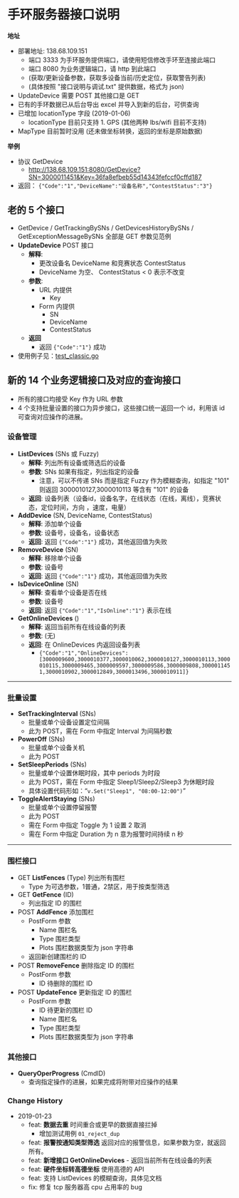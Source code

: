 
# 手环服务器接口说明

**地址**

- 部署地址: 138.68.109.151 
    + 端口 3333 为手环服务提供端口，请使用短信修改手环至连接此端口
    + 端口 8080 为业务逻辑端口，请 http 到此端口
    + (获取/更新设备参数，获取多设备当前/历史定位，获取警告列表)
    + (具体按照 "接口说明与调试.txt" 提供数据，格式为 json)
- UpdateDevice 需要 POST 其他接口是 GET
- 已有的手环数据已从后台导出 excel 并导入到新的后台，可供查询
- 已增加 locationType 字段 (2019-01-06)
    + locationType 目前只支持 1. GPS (其他两种 lbs/wifi 目前不支持)
- MapType 目前暂时没用 (还未做坐标转换，返回的坐标是原始数据) 

**举例**

- 协议 GetDevice
    + http://138.68.109.151:8080/GetDevice?SN=3000011451&Key=36fa8efbeb55d14343fefccf0cffd187
- 返回： `{"Code":"1","DeviceName":"设备名称","ContestStatus":"3"}`

## 老的 5 个接口

- GetDevice / GetTrackingBySNs / GetDevicesHistoryBySNs / GetExceptionMessageBySNs 全部是 GET 参数见范例
- **UpdateDevice**  POST 接口
    + **解释**: 
        * 更改设备名 DeviceName 和竞赛状态 ContestStatus
        * DeviceName 为空、 ContestStatus < 0 表示不改变
    + **参数**: 
        * URL 内提供
            - Key 
        * Form 内提供
            - SN
            - DeviceName
            - ContestStatus
    + **返回**
        * 返回 `{"Code":"1"}` 成功
- 使用例子见：[test_classic.go](./test_classic.go)

## 新的 14 个业务逻辑接口及对应的查询接口 

- 所有的接口均接受 Key 作为 URL 参数
- 4 个支持批量设置的接口为异步接口，这些接口统一返回一个 id，利用该 id 可查询对应操作的进展。

### 设备管理

- **ListDevices** (SNs 或 Fuzzy)
    + **解释**: 列出所有设备或筛选后的设备
    + **参数**: SNs 如果有指定，列出指定的设备
        * 注意，可以不传递 SNs 而是指定 Fuzzy 作为模糊查询，如指定 "101" 则返回 3000010127,3000010113 等含有 "101" 的设备
    + **返回**: 设备列表（设备id，设备名字，在线状态（在线，离线），竞赛状态，定位时间，方向 ，速度，电量）
- **AddDevice** (SN, DeviceName, ContestStatus)
    + **解释**: 添加单个设备
    + **参数**: 设备号，设备名，设备状态
    + **返回**: 返回 `{"Code":"1"}` 成功，其他返回值为失败
- **RemoveDevice** (SN)
    + **解释**: 移除单个设备
    + **参数**: 设备号
    + **返回**: 返回 `{"Code":"1"}` 成功，其他返回值为失败
- **IsDeviceOnline** (SN)
    + **解释**: 查看单个设备是否在线
    + **参数**: 设备号
    + **返回**: 返回 `{"Code":"1","IsOnline":"1"}` 表示在线
- **GetOnlineDevices** ()
    + **解释**: 返回当前所有在线设备的列表
    + **参数**: (无)
    + **返回**: 在 OnlineDevices 内返回设备列表 
        * `{"Code":"1","OnlineDevices":[3000009600,3000010377,3000010062,3000010127,3000010113,3000010115,3000009465,3000009597,3000009586,3000009808,3000011451,3000010902,3000012849,3000013496,3000010911]}` 

-------------------------

### 批量设置

- **SetTrackingInterval** (SNs)
    + 批量或单个设备设置定位间隔
    + 此为 POST，需在 Form 中指定 Interval 为间隔秒数
- **PowerOff** (SNs)
    + 批量或单个设备关机
    + 此为 POST
- **SetSleepPeriods** (SNs)
    + 批量或单个设置休眠时段，其中 periods 为时段
    + 此为 POST，需在 Form 中指定 Sleep1/Sleep2/Sleep3 为休眠时段
    + 具体设置代码形如：“`v.Set("Sleep1", "08:00-12:00")`”
- **ToggleAlertStaying** (SNs)
    + 批量或单个设置停留报警
    + 此为 POST
    + 需在 Form 中指定 Toggle 为 1 设置 2 取消
    + 需在 Form 中指定 Duration 为 n 意为报警时间持续 n 秒

-------------------------

### 围栏接口

- GET **ListFences** (Type) 列出所有围栏
    + Type 为可选参数，1普通，2禁区，用于按类型筛选
- GET **GetFence** (ID)
    + 列出指定 ID 的围栏
- POST **AddFence** 添加围栏
    + PostForm 参数
        * Name 围栏名
        * Type 围栏类型
        * Plots 围栏数据类型为 json 字符串
    + 返回新创建围栏的 ID
- POST **RemoveFence** 删除指定 ID 的围栏
    + PostForm 参数
        * ID 待删除的围栏 ID
- POST **UpdateFence** 更新指定 ID 的围栏
    + PostForm 参数
        * ID 待更新的围栏 ID
        * Name 围栏名
        * Type 围栏类型
        * Plots 围栏数据类型为 json 字符串

### 其他接口

- **QueryOperProgress** (CmdID)
    + 查询指定操作的进展，如果完成将附带对应操作的结果

### Change History

- 2019-01-23
    + feat: **数据去重** 时间重合或更早的数据直接拦掉
        * 增加测试用例 `01_reject_dup`
    + feat: **报警按通知类型筛选** 返回对应的报警信息，如果参数为空，就返回所有。
    + feat: **新增接口 GetOnlineDevices** - 返回当前所有在线设备的列表
    + feat: **硬件坐标转高德坐标** 使用高德的 API
    + feat: 支持 ListDevices 的模糊查询，具体见文档
    + fix: 修复 tcp 服务器高 cpu 占用率的 bug

